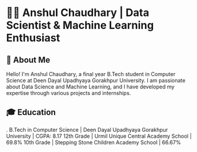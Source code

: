 # 👨‍💻 Anshul Chaudhary | Data Scientist & Machine Learning Enthusiast
## 🌟 About Me
Hello! I'm Anshul Chaudhary, a final year B.Tech student in Computer Science at Deen Dayal Upadhyaya Gorakhpur University. I am passionate about Data Science and Machine Learning, and I have developed my expertise through various projects and internships.
## 🎓 Education
. B.Tech in Computer Science | Deen Dayal Upadhyaya Gorakhpur University | CGPA: 8.17
12th Grade | Urmil Unique Central Academy School | 69.8%
10th Grade | Stepping Stone Children Academy School | 66.67%
